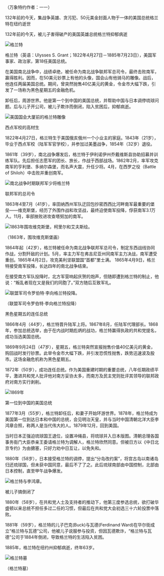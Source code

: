 （万象特约作者：一一）

132年前的今天，集战争英雄、贪污犯、50元美金封面人物于一体的美国总统格兰特在纽约逝世 

132年前的今天，被儿子害得破产的美国英雄总统格兰特抑郁病逝

![格兰特](格兰特.jpg)

格兰特（英语：Ulysses S. Grant；1822年4月27日－1885年7月23日），美国军事家、政治家，第18任美国总统。

在美国南北战争中，战绩卓绝，被任命为南北战争联邦军总司令，最终击败南军，赢得胜利。因而，在50美元钞票上有他的头像，国会山有他骑马的雕像。战后，他连任两届美国总统。期间，曾突然抛售40亿美元的黄金，令金市大幅下跌，引发了一场称为黑色星期五的金融危机。

卸任后，周游世界。他是第一个到中国的美国总统，并帮助中国与日本调停琉球问题。后与儿子开公司，被儿子欺诈而倒闭，陷入贫困后，抑郁病逝。

![美国国会大厦前的格兰特雕像](美国国会大厦前的格兰特雕像.jpg)

西点军校的高材生

1822年4月27日，格兰特生于美国俄亥俄州一个小业主的家庭。1843年（21岁），毕业于西点军校（陆军军官学校），并参加过美墨战争，1854年（32岁）退役。

1861年（39岁），南北战争爆发后，格兰特于伊利诺伊州乔戴维斯县协助招募并训练军队。先后担任志愿军的团长、旅长，作战于西部战场。1862年2月，率军攻克南军的亨利堡、多纳尔森堡，而名声大震，升任少将。4月，在西罗之役（Battle of Shiloh）中击败并重创南军。

![南北战争时期联邦军少将格兰特](南北战争时期联邦军少将格兰特.jpg)

联邦军的总司令

1863年4至7月（41岁），率田纳西州军队迂回包抄密西西比河畔南军最重要的堡垒——维克斯堡，经历了外围作战和攻坚战，最终迫使南军投降，俘获南军3.1万人。11月，率部挫败进攻查塔努加的南军。

![1863年围攻维克斯堡，柯里尔和艾夫斯绘。](1863年围攻维克斯堡，柯里尔和艾夫斯绘。.jpg)

（1863年，围攻维克斯堡画）

1864年起（42岁），格兰特被任命为南北战争联邦军总司令，制定东西战线协同作战，分割歼敌的计划。5月，率主力军在弗吉尼亚州同南军主力决战，南军遭受重创。1865年4月2日，攻克美利坚联盟国“首都”里士满。
1865年4月9日，格兰特接受南军投降，长达四年的南北战争结束。

在接受南方军队投降时，北方军营响起庆贺的炮声，但随即遭到格兰特的制止，他说：“叛乱者现在又是我们的同胞了。”双方随后互致军礼。


![联盟军司令罗伯特·李向格兰特投降。](联盟军司令罗伯特·李向格兰特投降。.jpg)

（联盟军司令罗伯特·李向格兰特投降）

黑色星期五的连任总统

1866年4月（44岁），格兰特晋升陆军上将。1867年8月，任陆军代理部长。1868年，参加总统选举，由于在内战时期彪炳的战功，格兰特赢得执政的共和党提名，成功当选美国总统。

1869年9月24日（47岁），星期五，格兰特突然宣报抛售价值40亿美元的黄金，购回战时发行钞票。此举令金市大幅下跌，并引发恐慌性抛售，跌势迅速波及股市。这场金融危机称为黑色星期五。

1872年（50岁），成功连任总统。作为美国重建时期的重要总统，八年任期政绩平平，激进共和党人批评他对南方妥协太多，而南方及民主党则批评其领导的联邦政府对南方实行剥削。

![1869年](1869年.jpg)



第一位到中国的美国总统

1877年3月（55岁），格兰特卸任后，和妻子开始环游世界。1878年，格兰特成为美国第一位到达日本和中国的总统，会见明治天皇，并与当时中国清朝北洋大臣李鸿章合照，称两人是当代伟大的人。1879年12月，回到美国。

当时日本正强迫琉球国王退位，设置冲绳县，将琉球并入日本版图。清朝总理各国事务衙门大臣恭亲王委请格兰特为调解人，格兰特欣然同意。但被日方以《中日北京专约》为由搪塞，只好力劝中日互让，以免失和。

1880年（58岁），日本接受格兰特的调停，提出“分岛改约案”，将宫古岛以南诸岛归还琉球国，但未获中国同意，最后不了了之。此后琉球南部由中国控制，北部由日本控制，直至甲午战争爆发。

![格兰特与李鸿章。](格兰特与李鸿章。.jpg)

被儿子搞倒闭了

1880年（58岁），在共和党人士及支持者的推动下，他第三度参选总统，欲打破华盛顿以来总统不担任多过二任的习惯，但最后在共和党大会初选三十六轮投票中落败。

1881年（59岁），格兰特的儿子巴克(Buck)与瓦德(Ferdinand Ward)在华尔街成立“格兰特与瓦德”公司，他被儿子说服参与投资，但因瓦德欺诈，“格兰特与瓦德”公司于1884年倒闭，导致格兰特的生活陷入贫困。

1885年，格兰特在纽约州抑郁病逝，终年63岁。

![格兰特墓](格兰特墓.jpg)

（格兰特墓）